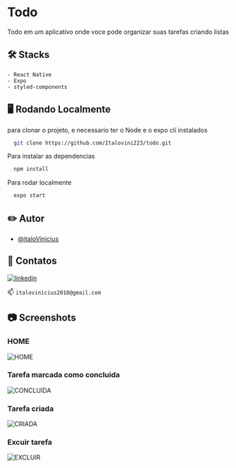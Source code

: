 
# Todo
Todo em um aplicativo onde voce pode organizar suas tarefas criando listas  



## 🛠️ Stacks

    
    - React Native
    - Expo
    - styled-components




## 🖥️ Rodando Localmente

para clonar o projeto, e necessario ter o Node e o expo cli instalados 

```bash
  git clone https://github.com/Italovini223/todo.git
```

Para instalar as dependencias

```bash
  npm install
```

Para rodar localmente

```bash
  expo start
```


## ✏️ Autor 

- [@italoVinicius](https://www.github.com/Italovini223)


## 🔗 Contatos

[![linkedin](https://img.shields.io/badge/linkedin-0A66C2?style=for-the-badge&logo=linkedin&logoColor=white)](https://www.linkedin.com/in/%C3%ADtalo-vinicius-6469281bb/)

📫  `italovinicius2018@gmail.com`

## 📷 Screenshots

### HOME
![HOME](https://i.imgur.com/ReNvDLI.jpg)

### Tarefa marcada como concluida
![CONCLUIDA](https://i.imgur.com/uhSTxGe.jpg)

### Tarefa criada
![CRIADA](https://i.imgur.com/ODp1iLE.jpg)

### Excuir tarefa
![EXCLUIR](https://i.imgur.com/YHo5n3V.jpg)





